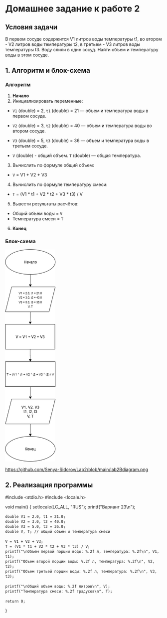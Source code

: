 # Домашнее задание к работе 2
## Условия задачи
В первом сосуде содержится V1 литров воды температуры t1, во втором - V2 литров воды температуры t2, в третьем - V3 литров воды температуры t3. Воду слили в один сосуд. Найти объем и температуру воды в этом сосуде.

## 1. Алгоритм и блок-схема

### Алгоритм
1. **Начало**
2. Инициализировать переменные:
- `V1` (double) = 2, `t1` (double) = 21 — объем и температура воды в первом сосуде.

- `V2` (double) = 3, `t2` (double) = 40 — объем и температура воды во втором сосуде.

- `V3` (double) = 5, `t3` (double) = 36 — объем и температура воды в третьем сосуде.
- `V` (double) - общий объем. `T` (double) — общая температура.
3. Вычислить по формуле общий объем:
- `V` = V1 + V2 + V3
4. Вычислить по формуле температуру смеси:
- `T` = (V1 * t1 + V2 * t2 + V3 * t3) / V
5. Вывести результаты расчётов:
- Общий объем воды = `V`
- Температура смеси = `T`
6. **Конец**

### Блок-схема
![Блок-схема алгоритма](lab2Bdiagram.png)

https://github.com/Senya-Sidorov/Lab2/blob/main/lab2Bdiagram.png

## 2. Реализация программы

#include <stdio.h>
#include <locale.h>

void main() 
{
    setlocale(LC_ALL, "RUS");
    printf("Вариант 23\n");

    double V1 = 2.0, t1 = 21.0;   
    double V2 = 3.0, t2 = 40.0;   
    double V3 = 5.0, t3 = 36.0;   
    double V, T; // общий объем и температура смеси

    V = V1 + V2 + V3;
    T = (V1 * t1 + V2 * t2 + V3 * t3) / V;
    printf("\nОбъем первой порции воды: %.2f л, температура: %.2f\n", V1, t1);
    printf("Объем второй порции воды: %.2f л, температура: %.2f\n", V2, t2);
    printf("Объем третьей порции воды: %.2f л, температура: %.2f\n", V3, t3);

    printf("\nОбщий объем воды: %.2f литров\n", V);
    printf("Температура смеси: %.2f градусов\n", T);

    return 0;
}
